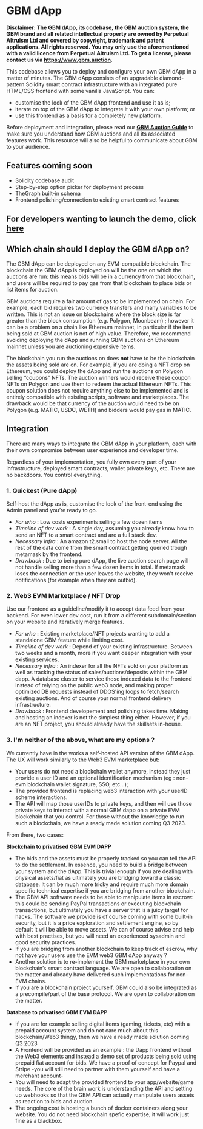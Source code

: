 
# GBM dApp

**Disclaimer: The GBM dApp, its codebase, the GBM auction system, the GBM brand and all related  intellectual property are owned by Perpetual Altruism Ltd and covered by copyright, trademark and patent applications. All rights reserved. You may only use the aforementioned with a valid licence from Perpetual Altruism Ltd. To get a license, please contact us via https://www.gbm.auction.**

This codebase allows you to deploy and configure your own GBM dApp in a matter of minutes. The GBM dApp consists of an upgradable diamond-pattern Solidity smart contract infrastructure with an integrated pure HTML/CSS frontend with some vanilla JavaScript. You can:
* customise the look of the GBM dApp frontend and use it as is;
* iterate on top of the GBM dApp to integrate it with your own platform; or
* use this frontend as a basis for a completely new platform.

Before deployment and integration, please read our **[GBM Auction Guide](https://docs.google.com/document/d/16jqjfFTFS7bSP9HDhC4fJkDzihmskhByZL13tcpRX5o/edit?usp=sharing)** to make sure you understand how GBM auctions and all its associated features work. This resource will also be helpful to communicate about GBM to your audience. 

## Features coming soon
* Solidity codebase audit
* Step-by-step option picker for deployment process
* TheGraph built-in schema
* Frontend polishing/connection to existing smart contract features       

## For developers wanting to launch the demo, click [here](/GBM-Diamond/README.md) 

## Which chain should I deploy the GBM dApp on?    

The GBM dApp can be deployed on any EVM-compatible blockchain. The blockchain the GBM dApp is deployed on will be the one on which the auctions are run: this means bids will be in a currency from that blockchain, and users will be required to pay gas from that blockchain to place bids or list items for auction.

GBM auctions require a fair amount of gas to be implemented on chain. For example, each bid requires two currency transfers and many variables to be written. This is not an issue on blockchains where the block size is far greater than the block consumption (e.g. Polygon, Moonbeam) ; however it can be a problem on a chain like Ethereum mainnet, in particular if the item being sold at GBM auction is not of high value. Therefore, we recommend avoiding deploying the dApp and running GBM auctions on Ethereum mainnet unless you are auctioning expensive items.

The blockchain you run the auctions on does **not** have to be the blockchain the assets being sold are on. For example, if you are doing a NFT drop on Ethereum, you could deploy the dApp and run the auctions on Polygon selling “coupons” NFTs. The auction winners would receive these coupon NFTs on Polygon and use them to redeem the actual Ethereum NFTs. This coupon solution does not require anything else to be implemented and is entirely compatible with existing scripts, software and marketplaces. The drawback would be that currency of the auction would need to be on Polygon (e.g. MATIC, USDC, WETH) and bidders would pay gas in MATIC.  
   

## Integration
    
There are many ways to integrate the GBM dApp in your platform, each with their own compromise between user experience and developer time. 

Regardless of your implementation, you fully own every part of your infrastructure, deployed smart contracts, wallet private keys, etc. There are no backdoors. You control everything.

### 1. Quickest (Pure dApp)
Self-host the dApp as is, customise the look of the front-end using the Admin panel and you’re ready to go.
     
+ *For who* : Low costs experiments selling a few dozen items       
+ *Timeline of dev work* : A single day, assuming you already know how to send an NFT to a smart contract and are a full stack dev.       
+ *Necessary infra* : An amazon t2.small to host the node server. All the rest of the data come from the smart contract getting queried trough metamask by the frontend.        
+ *Drawback* : Due to being pure dApp, the live auction search page will not handle selling more than a few dozen items in total. If metamask loses the connection or the user leaves the website, they won't receive notifications (for example when they are outbid).         

### 2. Web3 EVM Marketplace / NFT Drop          
Use our frontend as a guideline/modify it to accept data feed from your backend. For even lower dev cost, run it from a different subdomain/section on your website and iteratively merge features. 
   
+ *For who* : Existing marketplace/NFT projects wanting to add a standalone GBM feature while limiting cost.                  
+ *Timeline of dev work* : Depend of your existing infrastructure. Between two weeks and a month, more if you want deeper integration with your existing services.              
+ *Necessary infra* : An indexer for all the NFTs sold on your platform as well as tracking the status of sales/auctions/deposits within the GBM dapp. A database cluster to service those indexed data to the frontend instead of relying on the public web3 node, and making proper optimized DB requests instead of DDOS'ing loops to fetch/search existing auctions. And of course your normal frontend delivery infrastructure.   
+ *Drawback* : Frontend developement and polishing takes time. Making and hosting an indexer is not the simplest thing either. However, if you are an NFT project, you should already have the skillsets in-house.

### 3. I'm neither of the above, what are my options ?
We currently have in the works a self-hosted API version of the GBM dApp. The UX will work similarly to the Web3 EVM marketplace but: 
+ Your users do not need a blockchain wallet anymore, instead they just provide a user ID and an optional identification mechanism (eg : non-evm blockchain wallet signature, SSO, etc...); 
+ The provided frontend is replacing web3 interaction with your userID scheme interactions.                            
+ The API will map those userIDs to private keys, and then will use those private keys to interact with a normal GBM dapp on a private EVM blockchain that you control. For those without the knowledge to run such a blockchain, we have a ready made solution coming Q3 2023.                                      

From there, two cases:
                        
**Blockchain to privatised GBM EVM DAPP**
+ The bids and the assets must be properly tracked so you can tell the API to do the settlement. In essence, you need to build a bridge between your system and the dApp. This is trivial enough if you are dealing with physical assets/fiat as ultimately you are bridging toward a classic database. It can be much more tricky and require much more domain specific technical expertise if you are bridging from another blockchain.                
+ The GBM API software needs to be able to manipulate items in escrow: this could be sending PayPal transactions or executing blockchain transactions, but ultimately you have a server that is a juicy target for hacks. The software we provide is of course coming with some built-in security, but it is a price exploration and settlement engine, so by default it will be able to move assets. We can of course advise and help with best practises, but you will need an experienced sysadmin and good security practices.                          
+ If you are bridging from another blockchain to keep track of escrow, why not have your users use the EVM web3 GBM dApp anyway ?      
+ Another solution is to re-implement the GBM marketplace in your own blockchain’s smart contract language. We are open to collaboration on the matter and already have delivered such implementations for non-EVM chains.     
+ If you are a blockchain project yourself, GBM could also be integrated as a precompile/part of the base protocol. We are open to collaboration on the matter.                   

**Database to privatised GBM EVM DAPP**
+ If you are for example selling digital items (gaming, tickets, etc) with a prepaid account system and do not care much about this blockchain/Web3 thingy, then we have a ready made solution coming Q3 2023                              
+ A Frontend will be provided as an example : the Dapp frontend without the Web3 elements and instead a demo set of products being sold using prepaid fiat account for bids. We have a proof of concept for Paypal and Stripe -you will still need to partner with them yourself and have a merchant account-                                 
+ You will need to adapt the provided frontend to your app/website/game needs. The core of the brain work is understanding the API and setting up webhooks so that the GBM API can actually manipulate users assets as reaction to bids and auction.                      
+ The ongoing cost is hosting a bunch of docker containers along your website. You do not need blockchain spefic expertise, it will work just fine as a blackbox.                  
